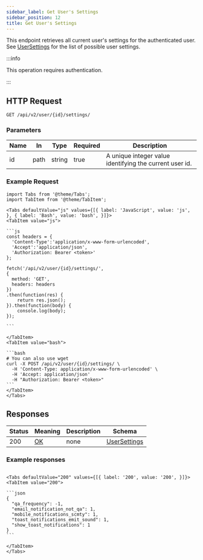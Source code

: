 ```yaml
---
sidebar_label: Get User's Settings
sidebar_position: 12
title: Get User's Settings
---
```


This endpoint retrieves all current user's settings for the authenticated user.
See [UserSettings](#schemausersettings) for the list of possible user settings.


:::info

This operation requires authentication.

:::

## HTTP Request

`GET /api/v2/user/{id}/settings/`

### Parameters

|Name|In|Type|Required|Description|
|---|---|---|---|---|
|id|path|string|true|A unique integer value identifying the current user id.|

### Example Request

````mdx-code-block
import Tabs from '@theme/Tabs';
import TabItem from '@theme/TabItem';

<Tabs defaultValue="js" values={[{ label: 'JavaScript', value: 'js', }, { label: 'Bash', value: 'bash', }]}>
<TabItem value="js">

```js
const headers = {
  'Content-Type':'application/x-www-form-urlencoded',
  'Accept':'application/json',
  'Authorization: Bearer <token>'
};

fetch('/api/v2/user/{id}/settings/',
{
  method: 'GET',
  headers: headers
})
.then(function(res) {
    return res.json();
}).then(function(body) {
    console.log(body);
});

```

</TabItem>
<TabItem value="bash">

```bash
# You can also use wget
curl -X POST /api/v2/user/{id}/settings/ \
  -H 'Content-Type: application/x-www-form-urlencoded' \
  -H 'Accept: application/json'
  -H "Authorization: Bearer <token>"
```
</TabItem>
</Tabs>
````

## Responses

|Status|Meaning|Description|Schema|
|---|---|---|---|
|200|[OK](https://tools.ietf.org/html/rfc7231#section-6.3.1)|none|[UserSettings](#schemausersettings)|

### Example responses


````mdx-code-block

<Tabs defaultValue="200" values={[{ label: '200', value: '200', }]}>
<TabItem value="200">

```json
{
  "qa_frequency": -1,
  "email_notification_not_qa": 1,
  "mobile_notifications_scmty": 1,
  "toast_notifications_emit_sound": 1,
  "show_toast_notifications": 1
}
```

</TabItem>
</Tabs>
````




